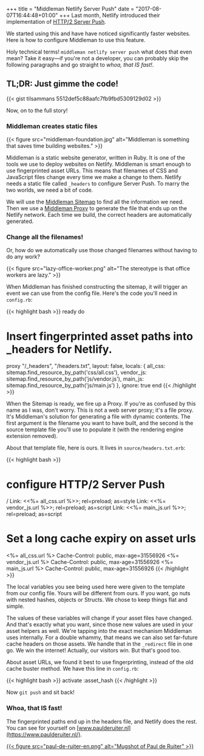 +++
title = "Middleman Netlify Server Push"
date = "2017-08-07T16:44:48+01:00"
+++
Last month, Netlify introduced their implementation of [HTTP/2 Server Push](https://www.netlify.com/blog/2016/04/15/make-your-site-faster-with-netlifys-intelligent-cdn/).
<!--more-->

We started using this and have have noticed significantly faster websites. Here is how to configure Middleman to use this feature.

Holy technical terms! `middleman netlify server push` what does that even mean? Take it easy—if you're not a developer, you can probably skip the following paragraphs and go straight to _whoa, that IS fast!_.

## TL;DR: Just gimme the code!

{{< gist tilsammans 5512def5c88aafc7fb9fbd5309129d02 >}}

Now, on to the full story!

### Middleman creates static files

{{< figure src="middleman-foundation.jpg" alt="Middleman is something that saves time building websites." >}}

Middleman is a static website generator, written in Ruby. It is one of the tools we use to deploy websites on Netlify. Middleman is smart enough to use fingerprinted asset URLs. This means that filenames of CSS and JavaScript files change every time we make a change to them. Netlify needs a static file called `_headers` to configure Server Push. To marry the two worlds, we need a bit of code.

We will use the [Middleman Sitemap](https://middlemanapp.com/advanced/sitemap/) to find all the information we need. Then we use a [Middleman Proxy](https://middlemanapp.com/advanced/dynamic-pages/) to generate the file that ends up on the Netlify network. Each time we build, the correct headers are automatically generated.

### Change all the filenames!

Or, how do we automatically use those changed filenames without having to do any work?

{{< figure src="lazy-office-worker.png" alt="The stereotype is that office workers are lazy." >}}

When Middleman has finished constructing the sitemap, it will trigger an event we can use from the config file. Here's the code you'll need in `config.rb`:

{{< highlight bash >}}
ready do
  # Insert fingerprinted asset paths into _headers for Netlify.
  proxy "/_headers", "/headers.txt",
    layout: false,
    locals: {
      all_css: sitemap.find_resource_by_path('css/all.css'),
      vendor_js: sitemap.find_resource_by_path('js/vendor.js'),
      main_js: sitemap.find_resource_by_path('js/main.js')
    },
    ignore: true
end
{{< /highlight >}}

When the Sitemap is ready, we fire up a Proxy. If you're as confused by this name as I was, don't worry. This is not a web server proxy; it's a file proxy. It's Middleman's solution for generating a file with dynamic contents. The first argument is the filename you want to have built, and the second is the source template file you'll use to populate it (with the rendering engine extension removed).

About that template file, here is ours. It lives in `source/headers.txt.erb`:

{{< highlight bash >}}
# configure HTTP/2 Server Push
/
  Link: <<%= all_css.url %>>; rel=preload; as=style
  Link: <<%= vendor_js.url %>>; rel=preload; as=script
  Link: <<%= main_js.url %>>; rel=preload; as=script

# Set a long cache expiry on asset urls
<%= all_css.url %>
  Cache-Control: public, max-age=31556926
<%= vendor_js.url %>
  Cache-Control: public, max-age=31556926
<%= main_js.url %>
  Cache-Control: public, max-age=31556926
{{< /highlight >}}

The local variables you see being used here were given to the template from our config file. Yours will be different from ours. If you want, go nuts with nested hashes, objects or Structs. We chose to keep things flat and simple.

The values of these variables will change if your asset files have changed. And that's exactly what you want, since those new values are used in your asset helpers as well. We're tapping into the exact mechanism Middleman uses internally. For a double whammy, that means we can also set far-future cache headers on those assets. We handle that in the `_redirect` file in one go. We win the internet! Actually, our visitors win. But that's good too.

About asset URLs, we found it best to use fingerprinting, instead of the old cache buster method. We have this line in `config.rb`:

{{< highlight bash >}}
activate :asset_hash
{{< /highlight >}}

Now `git push` and sit back!

### Whoa, that IS fast!

The fingerprinted paths end up in the headers file, and Netlify does the rest. You can see for yourself on [www.paulderuiter.nl](https://www.paulderuiter.nl/).

<a href="https://www.paulderuiter.nl">{{< figure src="paul-de-ruiter-en.png" alt="Mugshot of Paul de Ruiter" >}}</a>
